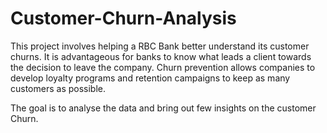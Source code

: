 # Customer-Churn-Analysis

This project involves helping a RBC Bank better understand its customer churns.
It is advantageous for banks to know what leads a client towards the decision to leave the company.
Churn prevention allows companies to develop loyalty programs and retention campaigns to keep as many customers as possible.

The goal is to analyse the data and bring out few insights on the customer Churn.

